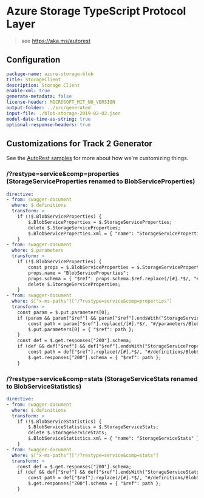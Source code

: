 # Azure Storage TypeScript Protocol Layer

> see https://aka.ms/autorest


## Configuration

```yaml
package-name: azure-storage-blob
title: StorageClient
description: Storage Client
enable-xml: true
generate-metadata: false
license-header: MICROSOFT_MIT_NO_VERSION
output-folder: ../src/generated
input-file: ./blob-storage-2019-02-02.json
model-date-time-as-string: true
optional-response-headers: true
```

## Customizations for Track 2 Generator
See the [AutoRest samples](https://github.com/Azure/autorest/tree/master/Samples/3b-custom-transformations)
for more about how we're customizing things.

### /?restype=service&comp=properties (StorageServiceProperties renamed to BlobServiceProperties)
``` yaml
directive:
- from: swagger-document
  where: $.definitions
  transform: >
    if (!$.BlobServiceProperties) {
        $.BlobServiceProperties = $.StorageServiceProperties;
        delete $.StorageServiceProperties;
        $.BlobServiceProperties.xml = { "name": "StorageServiceProperties" };
    }
- from: swagger-document
  where: $.parameters
  transform: >
    if (!$.BlobServiceProperties) {
        const props = $.BlobServiceProperties = $.StorageServiceProperties;
        props.name = "BlobServiceProperties";
        props.schema = { "$ref": props.schema.$ref.replace(/[#].*$/, "#/definitions/BlobServiceProperties") };
        delete $.StorageServiceProperties;
    }
- from: swagger-document
  where: $["x-ms-paths"]["/?restype=service&comp=properties"]
  transform: >
    const param = $.put.parameters[0];
    if (param && param["$ref"] && param["$ref"].endsWith("StorageServiceProperties")) {
        const path = param["$ref"].replace(/[#].*$/, "#/parameters/BlobServiceProperties");
        $.put.parameters[0] = { "$ref": path };
    }
    const def = $.get.responses["200"].schema;
    if (def && def["$ref"] && def["$ref"].endsWith("StorageServiceProperties")) {
        const path = def["$ref"].replace(/[#].*$/, "#/definitions/BlobServiceProperties");
        $.get.responses["200"].schema = { "$ref": path };
    }
```

### /?restype=service&comp=stats (StorageServiceStats renamed to BlobServiceStatistics)
``` yaml
directive:
- from: swagger-document
  where: $.definitions
  transform: >
    if (!$.BlobServiceStatistics) {
        $.BlobServiceStatistics = $.StorageServiceStats;
        delete $.StorageServiceStats;
        $.BlobServiceStatistics.xml = { "name": "StorageServiceStats" };
    }
- from: swagger-document
  where: $["x-ms-paths"]["/?restype=service&comp=stats"]
  transform: >
    const def = $.get.responses["200"].schema;
    if (def && def["$ref"] && def["$ref"].endsWith("StorageServiceStats")) {
        const path = def["$ref"].replace(/[#].*$/, "#/definitions/BlobServiceStatistics");
        $.get.responses["200"].schema = { "$ref": path };
    }
```
